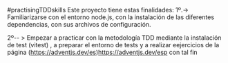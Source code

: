 #practisingTDDskills
Este proyecto tiene estas finalidades:
1º.->    Familiarizarse con el entorno node.js, con la instalación de las diferentes dependencias, con sus archivos de configuración.

2º-- >   Empezar a practicar con la metodología TDD mediante la instalación de test (vitest) , a preparar el entorno de tests y a realizar eejercicios de la página (https://adventjs.dev/es)https://adventjs.dev/esp con tal fin


